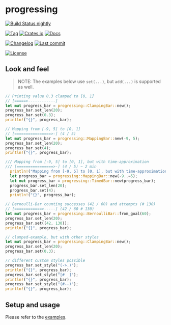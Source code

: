 # progressing

[![Build Status nightly][github/self/actions/badge]][github/self/actions]

[![Tag][github/self/tags/badge]][github/self/tags]
[![Crates.io][crates.io/self/badge]][crates.io/self]
[![Docs][docs.rs/self/badge]][docs.rs/self]

[![Changelog][github/self/blob/changelog/badge]][github/self/blob/changelog]
[![Last commit][github/self/last-commit/badge]][github/self/last-commit]

[![License][github/self/license/badge]][github/self/license]


## Look and feel

> NOTE: The examples below use `set(...)`, but `add(...)` is supported as well.

```rust
// Printing value 0.3 clamped to [0, 1]
// [=====>------------]
let mut progress_bar = progressing::ClampingBar::new();
progress_bar.set_len(20);
progress_bar.set(0.3);
println!("{}", progress_bar);

// Mapping from [-9, 5] to [0, 1]
// [================>-] (4 / 5)
let mut progress_bar = progressing::MappingBar::new(-9, 5);
progress_bar.set_len(20);
progress_bar.set(4);
println!("{}", progress_bar);

/// Mapping from [-9, 5] to [0, 1], but with time-approximation
/// [================>-] (4 / 5) ~ 2 min
  println!("Mapping from [-9, 5] to [0, 1], but with time-approximation");
  let progress_bar = progressing::MappingBar::new(-9..=5);
  let mut progress_bar = progressing::TimedBar::new(progress_bar);
  progress_bar.set_len(20);
  progress_bar.set(4);
  println!("{}", progress_bar);

// Bernoulli-Bar counting successes (42 / 60) and attempts (# 130)
// [============>-----] (42 / 60 # 130)
let mut progress_bar = progressing::BernoulliBar::from_goal(60);
progress_bar.set_len(20);
progress_bar.set((42, 130));
println!("{}", progress_bar);

// clamped-example, but with other styles
let mut progress_bar = progressing::ClampingBar::new();
progress_bar.set_len(20);
progress_bar.set(0.3);

// different custom styles possible
progress_bar.set_style("(->.)");
println!("{}", progress_bar);
progress_bar.set_style("[#  ]");
println!("{}", progress_bar);
progress_bar.set_style("(#--)");
println!("{}", progress_bar);
```


## Setup and usage

Please refer to the [examples][github/self/tree/examples].


[crates.io/self]: https://crates.io/crates/progressing
[crates.io/self/badge]: https://img.shields.io/crates/v/progressing?style=for-the-badge
[docs.rs/self]: https://docs.rs/progressing/
[docs.rs/self/badge]: https://img.shields.io/crates/v/progressing?color=informational&label=docs&style=for-the-badge
[github/self/actions]: https://github.com/dominicparga/progressing/actions
[github/self/actions/badge]: https://img.shields.io/github/workflow/status/dominicparga/progressing/Rust?label=nightly-build&style=for-the-badge
[github/self/blob/changelog]: https://github.com/dominicparga/progressing/blob/nightly/CHANGELOG.md
[github/self/blob/changelog/badge]: https://img.shields.io/badge/CHANGELOG-nightly-blueviolet?style=for-the-badge
[github/self/last-commit]: https://github.com/dominicparga/progressing/commits
[github/self/last-commit/badge]: https://img.shields.io/github/last-commit/dominicparga/progressing?style=for-the-badge
[github/self/license]: https://github.com/dominicparga/progressing/blob/nightly/LICENSE.md
[github/self/license/badge]: https://img.shields.io/badge/LICENSE-Apache--2.0-green?style=for-the-badge
[github/self/tags]: https://github.com/dominicparga/progressing/tags
[github/self/tags/badge]: https://img.shields.io/github/v/tag/dominicparga/progressing?sort=semver&style=for-the-badge
[github/self/tree/examples]: https://github.com/dominicparga/progressing/tree/nightly/examples
